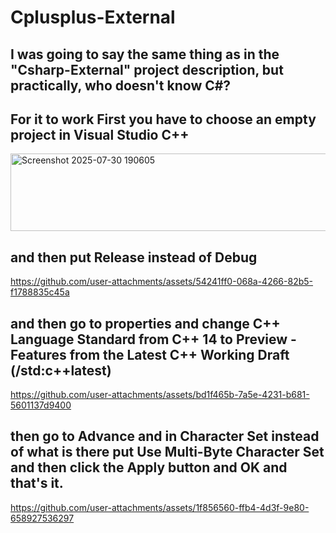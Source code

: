 # Cplusplus-External
## I was going to say the same thing as in the "Csharp-External" project description, but practically, who doesn't know C#?

## For it to work First you have to choose an empty project in Visual Studio C++
<img width="675" height="124" alt="Screenshot 2025-07-30 190605" src="https://github.com/user-attachments/assets/6ea84416-e479-4248-9c4d-4d40f3d601f8" />

## and then put Release instead of Debug
https://github.com/user-attachments/assets/54241ff0-068a-4266-82b5-f1788835c45a

## and then go to properties and change C++ Language Standard from C++ 14 to Preview - Features from the Latest C++ Working Draft (/std:c++latest) 
https://github.com/user-attachments/assets/bd1f465b-7a5e-4231-b681-5601137d9400

## then go to Advance and in Character Set instead of what is there put Use Multi-Byte Character Set and then click the Apply button and OK and that's it.
https://github.com/user-attachments/assets/1f856560-ffb4-4d3f-9e80-658927536297
